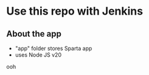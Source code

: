 # Use this repo with Jenkins

## About the app
- "app" folder stores Sparta app
- uses Node JS v20

ooh
